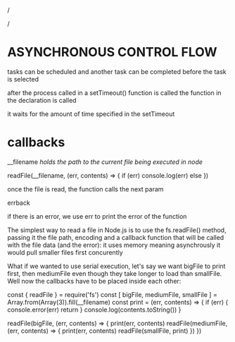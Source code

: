 /



/

# ASYNCHRONOUS CONTROL FLOW


tasks can be scheduled and another
task can be completed before the
task is selected


after the process called in
a setTimeout() function is called
the function in the declaration
is called

it waits for the amount of
time specified in the setTimeout

# callbacks

__filename *holds the path to the current file being executed in node*

readFile(__filename, (err, contents) =>
{
 if (err)
    console.log(err)
 else
})

once the file is read, the function
calls the next param

errback

if there is an error, we use
err to print the error of the function

The simplest way to read a file in Node.js
is to use the fs.readFile() method,
passing it the file path, encoding and a callback function
that will be called with the file data (and the error):
it uses memory meaning asynchrously it would
pull smaller files first concurently

What if we wanted to use serial execution,
let's say we want bigFile to print first,
then mediumFile even though they take longer
to load than smallFile. Well now the
callbacks have to be placed inside each other:


const { readFile } = require('fs')
const [ bigFile, mediumFile, smallFile ] = Array.from(Array(3)).fill(__filename)
const print = (err, contents) => {
  if (err) {
    console.error(err)
    return
  }
  console.log(contents.toString())
}


readFile(bigFile, (err, contents) => {
  print(err, contents)
  readFile(mediumFile, (err, contents) => {
    print(err, contents)
    readFile(smallFile, print)
  })
})
